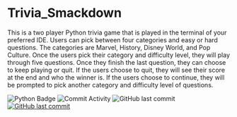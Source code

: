 # Trivia_Smackdown

This is a two player Python trivia game that is played in the terminal of your preferred IDE. Users can pick between four categories and easy or hard questions. The categories are Marvel, History, Disney World, and Pop Culture. 
Once the users pick their category and difficulty level, they will play through five questions. Once they finish the last question, they can choose to keep playing or quit. If the users choose to quit, they will see their score at the end and who the winner is. If the users choose to continue, they will be prompted to pick another category and difficulty level of questions. 

![Python Badge](https://img.shields.io/badge/Python-3776AB?style=for-the-badge&logo=python&logoColor=white)
![Commit Activity](https://img.shields.io/github/commit-activity/m/PurpleFlower436/Trivia_Smackdown)
![GitHub last commit](https://img.shields.io/github/last-commit/PurpleFlower436/Trivia_Smackdown)
[![GitHub last commit](https://img.shields.io/github/last-commit/PurpleFlower436/Trivia_Smackdown)](https://github.com/PurpleFlower436/Trivia_Smackdown/commits/main)


